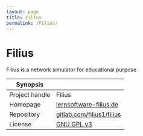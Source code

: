 ```yaml
---
layout: page
title: Filius
permalink: /Filius/
---
```


# Filius

Filius is a network simulator for educational purpose


| Synopsis         |  |
|------------------|--|
| Project handle   | Filius |
| Homepage         | [lernsoftware-filius.de](https://www.lernsoftware-filius.de) |
| Repository       | [gitlab.com/filius1/filius](https://gitlab.com/filius1/filius) |
| License          | [GNU GPL v3](https://www.gnu.org/licenses/old-licenses/gpl-3.0.html) |

